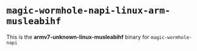 # `magic-wormhole-napi-linux-arm-musleabihf`

This is the **armv7-unknown-linux-musleabihf** binary for `magic-wormhole-napi`
